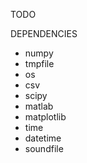 TODO


DEPENDENCIES
- numpy
- tmpfile
- os
- csv
- scipy
- matlab
- matplotlib
- time
- datetime    
- soundfile